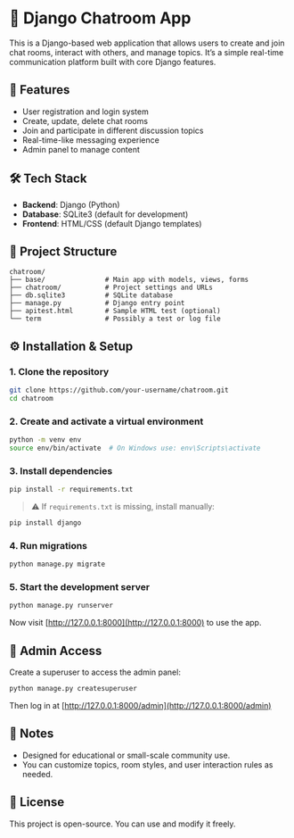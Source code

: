 # 💬 Django Chatroom App

This is a Django-based web application that allows users to create and join chat rooms, interact with others, and manage topics. It’s a simple real-time communication platform built with core Django features.

## 🚀 Features

- User registration and login system
- Create, update, delete chat rooms
- Join and participate in different discussion topics
- Real-time-like messaging experience
- Admin panel to manage content

## 🛠 Tech Stack

- **Backend**: Django (Python)
- **Database**: SQLite3 (default for development)
- **Frontend**: HTML/CSS (default Django templates)

## 📂 Project Structure

```
chatroom/
├── base/               # Main app with models, views, forms
├── chatroom/           # Project settings and URLs
├── db.sqlite3          # SQLite database
├── manage.py           # Django entry point
├── apitest.html        # Sample HTML test (optional)
└── term                # Possibly a test or log file
```

## ⚙️ Installation & Setup

### 1. Clone the repository

```bash
git clone https://github.com/your-username/chatroom.git
cd chatroom
```

### 2. Create and activate a virtual environment

```bash
python -m venv env
source env/bin/activate  # On Windows use: env\Scripts\activate
```

### 3. Install dependencies

```bash
pip install -r requirements.txt
```

> ⚠️ If `requirements.txt` is missing, install manually:
```bash
pip install django
```

### 4. Run migrations

```bash
python manage.py migrate
```

### 5. Start the development server

```bash
python manage.py runserver
```

Now visit [http://127.0.0.1:8000](http://127.0.0.1:8000) to use the app.

## 👤 Admin Access

Create a superuser to access the admin panel:

```bash
python manage.py createsuperuser
```

Then log in at [http://127.0.0.1:8000/admin](http://127.0.0.1:8000/admin)

## 📌 Notes

- Designed for educational or small-scale community use.
- You can customize topics, room styles, and user interaction rules as needed.

## 📃 License

This project is open-source. You can use and modify it freely.
